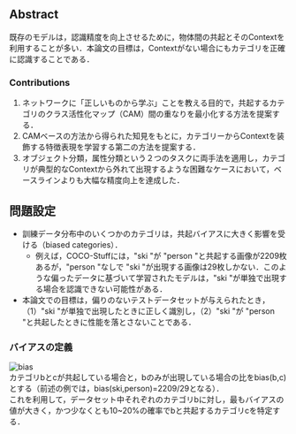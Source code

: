 ## Abstract
既存のモデルは，認識精度を向上させるために，物体間の共起とそのContextを利用することが多い．本論文の目標は，Contextがない場合にもカテゴリを正確に認識することである．

### Contributions
1. ネットワークに「正しいものから学ぶ」ことを教える目的で，共起するカテゴリのクラス活性化マップ（CAM）間の重なりを最小化する方法を提案する．  
1. CAMベースの方法から得られた知見をもとに，カテゴリーからContextを装飾する特徴表現を学習する第二の方法を提案する．  
1. オブジェクト分類，属性分類という２つのタスクに両手法を適用し，カテゴリが典型的なContextから外れて出現するような困難なケースにおいて，ベースラインよりも大幅な精度向上を達成した．

## 問題設定
 - 訓練データ分布中のいくつかのカテゴリは，共起バイアスに大きく影響を受ける（biased categories）．  
   - 例えば，COCO-Stuffには，"ski "が "person "と共起する画像が2209枚あるが，"person "なしで "ski "が出現する画像は29枚しかない．このような偏ったデータに基づいて学習されたモデルは，"ski "が単独で出現する場合を認識できない可能性がある． 
 - 本論文での目標は，偏りのないテストデータセットが与えられたとき，（1）"ski "が単独で出現したときに正しく識別し，（2）"ski "が "person "と共起したときに性能を落とさないことである．

### バイアスの定義
![bias](https://ar5iv.labs.arxiv.org/html/2001.03152/assets/x2.png)  
カテゴリbとcが共起している場合と，bのみが出現している場合の比をbias(b,c)とする（前述の例では，bias(ski,person)=2209/29となる）．  
これを利用して，データセット中それぞれのカテゴリbに対し，最もバイアスの値が大きく，かつ少なくとも10~20%の確率でbと共起するカテゴリcを特定する．
